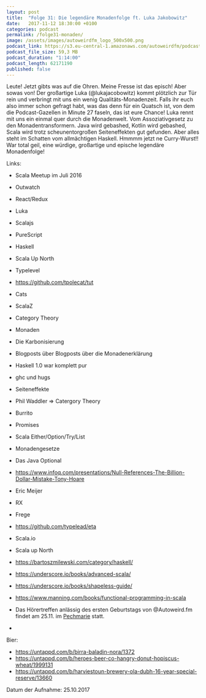```yaml
---
layout: post
title:  "Folge 31: Die legendäre Monadenfolge ft. Luka Jakobowitz"
date:   2017-11-12 18:30:00 +0100
categories: podcast
permalink: /folge31-monaden/
image: /assets/images/autoweirdfm_logo_500x500.png
podcast_link: https://s3.eu-central-1.amazonaws.com/autoweirdfm/podcasts/folge-31-monaden.mp3
podcast_file_size: 59,3 MB
podcast_duration: "1:14:00"
podcast_length: 62171190
published: false
---
```

Leute! Jetzt gibts was auf die Ohren. Meine Fresse ist das episch! Aber sowas von!
Der großartige Luka (@lukajacobowitz) kommt plötzlich zur Tür rein und verbringt mit uns ein wenig Qualitäts-Monadenzeit. Falls ihr euch also immer schon gefragt habt, was das denn für ein Quatsch ist, von dem die Podcast-Gazellen in Minute 27 faseln, das ist eure Chance!
Luka rennt mit uns ein einmal quer durch die Monadenwelt. Vom Assoziativgesetz zu den Monadentransformern. Java wird gebashed, Kotlin wird gebashed, Scala wird trotz scheunentorgroßen Seiteneffekten gut gefunden. Aber alles steht im Schatten vom allmächtigen Haskell.
Hmmmm jetzt ne Curry-Wurst!!
War total geil, eine würdige, großartige und epische legendäre Monadenfolge!

Links:

- Scala Meetup im Juli 2016
- Outwatch
- React/Redux
- Luka
- Scalajs
- PureScript
- Haskell
- Scala Up North
- Typelevel
- https://github.com/tpolecat/tut
- Cats
- ScalaZ
- Category Theory
- Monaden
- Die Karbonisierung
- Blogposts über Blogposts über die Monadenerklärung
- Haskell 1.0 war komplett pur
- ghc und hugs
- Seiteneffekte
- Phil Waddler => Catergory Theory
- Burrito
- Promises
- Scala Either/Option/Try/List
- Monadengesetze
- Das Java Optional
- https://www.infoq.com/presentations/Null-References-The-Billion-Dollar-Mistake-Tony-Hoare
- Eric Meijer
- RX
- Frege
- https://github.com/typelead/eta
- Scala.io
- Scala up North
- https://bartoszmilewski.com/category/haskell/
- https://underscore.io/books/advanced-scala/
- https://underscore.io/books/shapeless-guide/
- https://www.manning.com/books/functional-programming-in-scala

- Das Hörertreffen anlässig des ersten Geburtstags von @Autoweird.fm findet am 25.11. im [Pechmarie](https://www.yelp.com/biz/pechmarie-düsseldorf-2) statt.
- 
Bier:

- https://untappd.com/b/birra-baladin-nora/1372
- https://untappd.com/b/heroes-beer-co-hangry-donut-hopiscus-wheat/1999131
- https://untappd.com/b/harviestoun-brewery-ola-dubh-16-year-special-reserve/13660

Datum der Aufnahme: 25.10.2017
